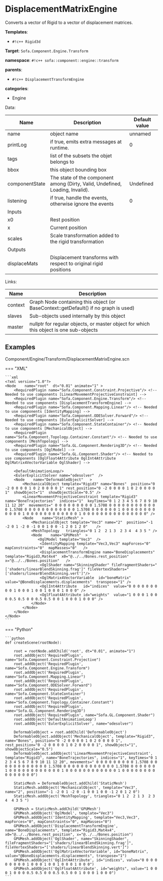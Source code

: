 # DisplacementMatrixEngine

Converts a vector of Rigid to a vector of displacement matrices.


__Templates__:

- `#!c++ Rigid3d`

__Target__: `Sofa.Component.Engine.Transform`

__namespace__: `#!c++ sofa::component::engine::transform`

__parents__: 

- `#!c++ DisplacementTransformEngine`

__categories__: 

- Engine

Data: 

<table>
<thead>
    <tr>
        <th>Name</th>
        <th>Description</th>
        <th>Default value</th>
    </tr>
</thead>
<tbody>
	<tr>
		<td>name</td>
		<td>
object name
</td>
		<td>unnamed</td>
	</tr>
	<tr>
		<td>printLog</td>
		<td>
if true, emits extra messages at runtime.
</td>
		<td>0</td>
	</tr>
	<tr>
		<td>tags</td>
		<td>
list of the subsets the objet belongs to
</td>
		<td></td>
	</tr>
	<tr>
		<td>bbox</td>
		<td>
this object bounding box
</td>
		<td></td>
	</tr>
	<tr>
		<td>componentState</td>
		<td>
The state of the component among (Dirty, Valid, Undefined, Loading, Invalid).
</td>
		<td>Undefined</td>
	</tr>
	<tr>
		<td>listening</td>
		<td>
if true, handle the events, otherwise ignore the events
</td>
		<td>0</td>
	</tr>
	<tr>
		<td colspan="3">Inputs</td>
	</tr>
	<tr>
		<td>x0</td>
		<td>
Rest position
</td>
		<td></td>
	</tr>
	<tr>
		<td>x</td>
		<td>
Current position
</td>
		<td></td>
	</tr>
	<tr>
		<td>scales</td>
		<td>
Scale transformation added to the rigid transformation
</td>
		<td></td>
	</tr>
	<tr>
		<td colspan="3">Outputs</td>
	</tr>
	<tr>
		<td>displaceMats</td>
		<td>
Displacement transforms with respect to original rigid positions
</td>
		<td></td>
	</tr>

</tbody>
</table>

Links: 

| Name | Description |
| ---- | ----------- |
|context|Graph Node containing this object (or BaseContext::getDefault() if no graph is used)|
|slaves|Sub-objects used internally by this object|
|master|nullptr for regular objects, or master object for which this object is one sub-objects|



## Examples

Component/Engine/Transform/DisplacementMatrixEngine.scn

=== "XML"

    ```xml
    <?xml version="1.0"?>
    <Node 	 name="root"  dt="0.01" animate="1" >
        <RequiredPlugin name="Sofa.Component.Constraint.Projective"/> <!-- Needed to use components [LinearMovementProjectiveConstraint] -->
        <RequiredPlugin name="Sofa.Component.Engine.Transform"/> <!-- Needed to use components [DisplacementTransformEngine] -->
        <RequiredPlugin name="Sofa.Component.Mapping.Linear"/> <!-- Needed to use components [IdentityMapping] -->
        <RequiredPlugin name="Sofa.Component.ODESolver.Forward"/> <!-- Needed to use components [EulerExplicitSolver] -->
        <RequiredPlugin name="Sofa.Component.StateContainer"/> <!-- Needed to use components [MechanicalObject] -->
        <RequiredPlugin name="Sofa.Component.Topology.Container.Constant"/> <!-- Needed to use components [MeshTopology] -->
        <RequiredPlugin name="Sofa.GL.Component.Rendering3D"/> <!-- Needed to use components [OglModel] -->
        <RequiredPlugin name="Sofa.GL.Component.Shader"/> <!-- Needed to use components [OglFloat4Attribute OglInt4Attribute OglMatrix4VectorVariable OglShader] -->
    
        <DefaultAnimationLoop/>
        <EulerExplicitSolver name="odesolver"  />
        <Node 	 name="DeformableObject"   >
            <MechanicalObject template="Rigid3" name="Bones"  position="0 -2 0 0 0 0 1 0 2 0 0 0 0 1" rest_position="0 -2 0 0 0 0 1 0 2 0 0 0 0 1"  showObject="1"  showObjectScale="0.5" />
            <LinearMovementProjectiveConstraint template="Rigid3" name="BoneTrajectories"  indices="1"  keyTimes="0 1 2 3 4 5 6 7 8 9 10 11 12 20"  movements=" 0 0 0 0 0 0 0 0 0 1.5708 0 0 0 0 0 0 0 0 0 0 0 0 1.5708 0 0 0 0 0 0 0 0 0 0 0 0 1.5708 0 0 0 0 0 0 1 0 0 0 0 0 0 0 0 0 0 0 0 1 0 0 0 0 0 0 0 0 0 0 0 0 1 0 0 0 0 0 0 0 0 0 0 0 0 0 0 0" />
            <Node 	 name="StaticMesh" >
                <MechanicalObject template="Vec3" name="2"  position="-1 -2 0 1 -2 0 -1 0 0 1 0 0 -1 2 0 1 2 0"    />
                <MeshTopology   triangles="0 1 2  2 1 3  2 3 4  4 3 5 " />
                <Node 	 name="GPUMesh"  >
                   <OglModel template="Vec3"  />
                    <IdentityMapping template="Vec3,Vec3" mapForces="0"  mapConstraints="0"  mapMasses="0"   />
                    <DisplacementTransformEngine name="BoneDisplacements" template="Rigid3,Mat4x4"  x0="@../../Bones.rest_position"  x="@../../Bones.position"   />
                    <OglShader name="SkinningShader" fileFragmentShaders="['shaders/linearBlendSkinning.frag']" fileVertexShaders="['shaders/linearBlendSkinning.vert']"/>
                    <OglMatrix4VectorVariable  id="boneMatrix"  value="@BoneDisplacements.displacements"  transpose="1" />
                    <OglInt4Attribute   id="indices"  value="0 0 0 0 0 0 0 0 0 1 0 0 0 1 0 0 1 0 0 0 1 0 0 0" />
                    <OglFloat4Attribute id="weights"  value="1 0 0 0 1 0 0 0 0.5 0.5 0 0 0.5 0.5 0 0 1 0 0 0 1 0 0 0" />
                </Node>
            </Node>
        </Node>
    </Node>
    ```

=== "Python"

    ```python
    def createScene(rootNode):

        root = rootNode.addChild('root', dt="0.01", animate="1")
        root.addObject('RequiredPlugin', name="Sofa.Component.Constraint.Projective")
        root.addObject('RequiredPlugin', name="Sofa.Component.Engine.Transform")
        root.addObject('RequiredPlugin', name="Sofa.Component.Mapping.Linear")
        root.addObject('RequiredPlugin', name="Sofa.Component.ODESolver.Forward")
        root.addObject('RequiredPlugin', name="Sofa.Component.StateContainer")
        root.addObject('RequiredPlugin', name="Sofa.Component.Topology.Container.Constant")
        root.addObject('RequiredPlugin', name="Sofa.GL.Component.Rendering3D")
        root.addObject('RequiredPlugin', name="Sofa.GL.Component.Shader")
        root.addObject('DefaultAnimationLoop')
        root.addObject('EulerExplicitSolver', name="odesolver")

        DeformableObject = root.addChild('DeformableObject')
        DeformableObject.addObject('MechanicalObject', template="Rigid3", name="Bones", position="0 -2 0 0 0 0 1 0 2 0 0 0 0 1", rest_position="0 -2 0 0 0 0 1 0 2 0 0 0 0 1", showObject="1", showObjectScale="0.5")
        DeformableObject.addObject('LinearMovementProjectiveConstraint', template="Rigid3", name="BoneTrajectories", indices="1", keyTimes="0 1 2 3 4 5 6 7 8 9 10 11 12 20", movements=" 0 0 0 0 0 0 0 0 0 1.5708 0 0 0 0 0 0 0 0 0 0 0 0 1.5708 0 0 0 0 0 0 0 0 0 0 0 0 1.5708 0 0 0 0 0 0 1 0 0 0 0 0 0 0 0 0 0 0 0 1 0 0 0 0 0 0 0 0 0 0 0 0 1 0 0 0 0 0 0 0 0 0 0 0 0 0 0 0")

        StaticMesh = DeformableObject.addChild('StaticMesh')
        StaticMesh.addObject('MechanicalObject', template="Vec3", name="2", position="-1 -2 0 1 -2 0 -1 0 0 1 0 0 -1 2 0 1 2 0")
        StaticMesh.addObject('MeshTopology', triangles="0 1 2  2 1 3  2 3 4  4 3 5 ")

        GPUMesh = StaticMesh.addChild('GPUMesh')
        GPUMesh.addObject('OglModel', template="Vec3")
        GPUMesh.addObject('IdentityMapping', template="Vec3,Vec3", mapForces="0", mapConstraints="0", mapMasses="0")
        GPUMesh.addObject('DisplacementTransformEngine', name="BoneDisplacements", template="Rigid3,Mat4x4", x0="@../../Bones.rest_position", x="@../../Bones.position")
        GPUMesh.addObject('OglShader', name="SkinningShader", fileFragmentShaders="['shaders/linearBlendSkinning.frag']", fileVertexShaders="['shaders/linearBlendSkinning.vert']")
        GPUMesh.addObject('OglMatrix4VectorVariable', id="boneMatrix", value="@BoneDisplacements.displacements", transpose="1")
        GPUMesh.addObject('OglInt4Attribute', id="indices", value="0 0 0 0 0 0 0 0 0 1 0 0 0 1 0 0 1 0 0 0 1 0 0 0")
        GPUMesh.addObject('OglFloat4Attribute', id="weights", value="1 0 0 0 1 0 0 0 0.5 0.5 0 0 0.5 0.5 0 0 1 0 0 0 1 0 0 0")
    ```

